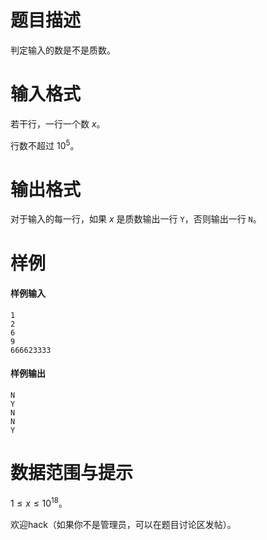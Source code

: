 
# 题目描述

判定输入的数是不是质数。

# 输入格式

若干行，一行一个数 $x$。

行数不超过 $10^5$。

# 输出格式

对于输入的每一行，如果 $x$ 是质数输出一行 `Y`，否则输出一行 `N`。

# 样例

#### 样例输入
```plain
1
2
6
9
666623333
```

#### 样例输出
```plain
N
Y
N
N
Y
```

# 数据范围与提示

$1 \leq x \leq 10^{18}$。

欢迎hack（如果你不是管理员，可以在题目讨论区发帖）。

